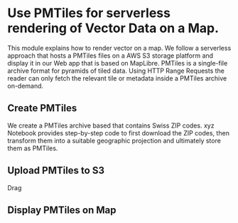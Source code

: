 # Use PMTiles for serverless rendering of Vector Data on a Map.
This module explains how to render vector on a map. We follow a serverless approach that hosts a PMTiles files on a AWS S3 storage platform and display it in our Web app that is based on MapLibre. PMTiles is a single-file archive format for pyramids of tiled data. Using HTTP Range Requests the reader can only fetch the relevant tile or metadata inside a PMTiles archive on-demand.

## Create PMTiles
We create a PMTiles archive based that contains Swiss ZIP codes. xyz Notebook provides step-by-step code to first download the ZIP codes, then transform them into a suitable geographic projection and ultimately store them as PMTiles.

## Upload PMTiles to S3
Drag

## Display PMTiles on Map
